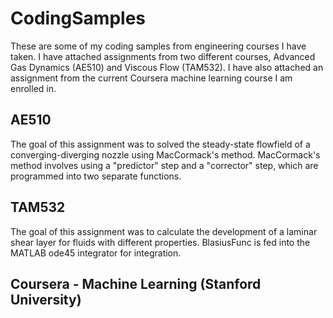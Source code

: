 # CodingSamples
These are some of my coding samples from engineering courses I have taken.  I have attached assignments from two different courses, Advanced Gas Dynamics (AE510) and Viscous Flow (TAM532).  I have also attached an assignment from the current Coursera machine learning course I am enrolled in.
## AE510
The goal of this assignment was to solved the steady-state flowfield of a converging-diverging nozzle using MacCormack's method.  MacCormack's method involves using a "predictor" step and a "corrector" step, which are programmed into two separate functions.
## TAM532
The goal of this assignment was to calculate the development of a laminar shear layer for fluids with different properties.  BlasiusFunc is fed into the MATLAB ode45 integrator for integration.
## Coursera - Machine Learning (Stanford University)
